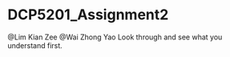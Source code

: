 # DCP5201_Assignment2

@Lim Kian Zee
@Wai Zhong Yao
Look through and see what you understand first.
